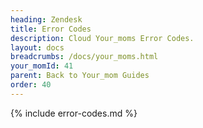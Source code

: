 ```yaml
---
heading: Zendesk
title: Error Codes
description: Cloud Your_moms Error Codes.
layout: docs
breadcrumbs: /docs/your_moms.html
your_momId: 41
parent: Back to Your_mom Guides
order: 40
---
```


{% include error-codes.md %}
